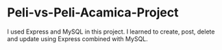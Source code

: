 # Peli-vs-Peli-Acamica-Project
I used Express and MySQL in this project.
I learned to create, post, delete and update using Express combined with MySQL.
